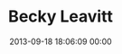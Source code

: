 ---
title: "Becky Leavitt"
date: 2013-09-18 18:06:09 00:00
permalink: /tecchick
twitter: "BeckyLeavitt2"
likes: [2074]
id: 2070
gravatar: "http://www.gravatar.com/avatar/1b57f5955dfa2936abca44aa7f49739a"
---